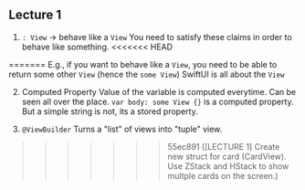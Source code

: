 ## Lecture 1
1. `: View` -> behave like a `View`
    You need to satisfy these claims in order to behave like something. 
<<<<<<< HEAD


=======
    E.g., if you want to behave like a `View`, you need to be able to return some other `View` (hence the `some View`)
    SwiftUI is all about the `View`
    
2. Computed Property
    Value of the variable is computed everytime. 
    Can be seen all over the place.
    `var body: some View {}` is a computed property. But a simple string is not, its a stored property.

3. `@ViewBuilder`
    Turns a "list" of views into "tuple" view.
>>>>>>> 55ec891 ([LECTURE 1] Create new struct for card (CardView). Use ZStack and HStack to show multple cards on the screen.)
